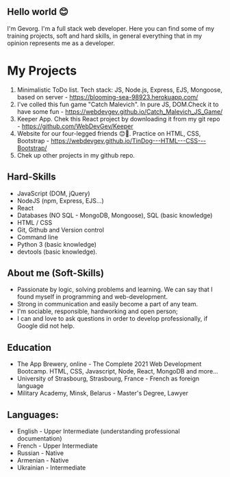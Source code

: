 ## Hello world 😊

I'm Gevorg.
I'm a full stack web developer.
Here you can find some of my training projects, soft and hard skills, in general everything that
in my opinion  represents me as a developer.

# My Projects

  1.  Minimalistic ToDo list. Tech stack: JS, Node.js, Express, EJS, Mongoose, based on server - https://blooming-sea-98923.herokuapp.com/
  2.  I've colled this fun game "Catch Malevich". In pure JS, DOM.Check it to have some fun - https://webdevgev.github.io/Catch_Malevich_JS_Game/
  3.  Keeper App. Chek this React project by downloading it from my git repo - https://github.com/WebDevGev/Keeper
  4.  Website for our four-legged friends 😊🐾. Practice on  HTML, CSS, Bootstrap - https://webdevgev.github.io/TinDog---HTML---CSS---Bootstrap/ 
  5.  Chek up other projects in my github repo.

##  Hard-Skills

  - JavaScript (DOM, jQuery)
  - NodeJS (npm, Express, EJS...)
  - React
  - Databases (NO SQL - MongoDB, Mongoose), SQL (basic knowledge)
  - HTML / CSS
  - Git, Github and Version control
  - Command line
  - Python 3 (basic knowledge)
  - devtools (basic knowledge).

##  About me (Soft-Skills)

  - Passionate by logic, solving problems and learning. We can say that I found myself in programming and web-development. 
  - Strong in communication and easily become a part of any team.
  - I'm sociable, responsible, hardworking and open person;
  - I can and love to ask questions in order to develop professionally, if Google did not help.
  
##  Education

  - The App Brewery, online - The Complete 2021 Web Development Bootcamp. HTML, CSS, Javascript, Node, React, MongoDB and more...
  - University of Strasbourg, Strasbourg, France - French as foreign language
  - Military Academy, Minsk, Belarus - Master's Degree, Lawyer

##  Languages:

  - English - Upper Intermediate (understanding professional documentation)
  - French - Upper Intermediate
  - Russian - Native
  - Armenian - Native
  - Ukrainian - Intermediate
